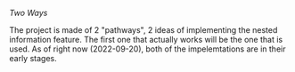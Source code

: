*Two Ways*


The project is made of 2 "pathways", 2 ideas of implementing the nested information feature. The first one that actually works will be the one that is used.
As of right now (2022-09-20), both of the impelemtations are in their early stages. 
